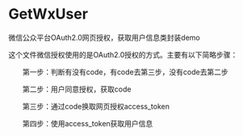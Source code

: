 # GetWxUser

微信公众平台OAuth2.0网页授权，获取用户信息类封装demo

这个文件微信授权使用的是OAuth2.0授权的方式。主要有以下简略步骤：

　　第一步：判断有没有code，有code去第三步，没有code去第二步

　　第二步：用户同意授权，获取code

　　第三步：通过code换取网页授权access_token

　　第四步：使用access_token获取用户信息
